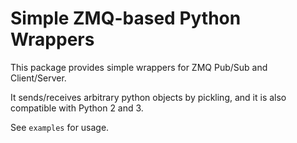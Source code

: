 # Simple ZMQ-based Python Wrappers

This package provides simple wrappers for ZMQ Pub/Sub and Client/Server.

It sends/receives arbitrary python objects by pickling, and it is also compatible with Python 2 and 3.

See `examples` for usage.